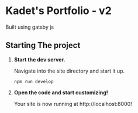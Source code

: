 # Kadet's Portfolio - v2

Built using gatsby js

## Starting The project

1.  **Start the dev server.**

    Navigate into the site directory and start it up.

    ```
    npm run develop
    ```

2.  **Open the code and start customizing!**

    Your site is now running at http://localhost:8000!

